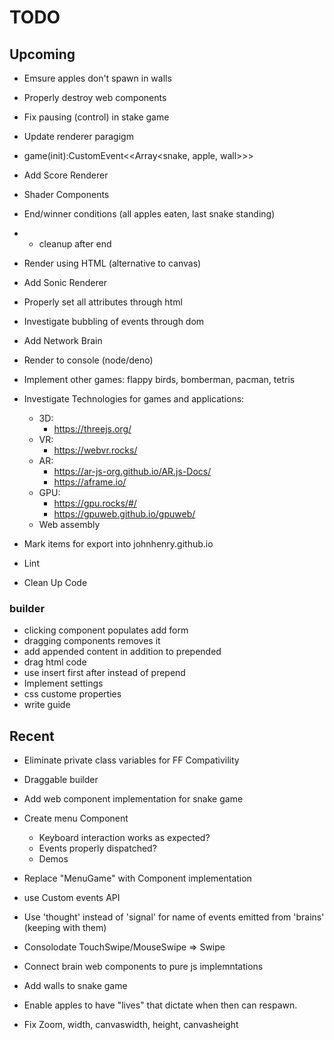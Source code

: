 # TODO

## Upcoming
- Emsure apples don't spawn in walls 
- Properly destroy web components
- Fix pausing (control) in stake game
- Update renderer paragigm
-   game(init):CustomEvent<<Array<snake, apple, wall>>> 
- Add Score Renderer
- Shader Components

- End/winner conditions (all apples eaten, last snake standing)
- - cleanup after end

- Render using HTML (alternative to canvas)

- Add Sonic Renderer

- Properly set all attributes through html
- Investigate bubbling of events through dom
- Add Network Brain
- Render to console (node/deno)
- Implement other games: flappy birds, bomberman, pacman, tetris
- Investigate Technologies for games and applications:
  - 3D:
    - https://threejs.org/
  - VR:
    - https://webvr.rocks/
  - AR: 
    - https://ar-js-org.github.io/AR.js-Docs/
    - https://aframe.io/
  - GPU:
    - https://gpu.rocks/#/
    - https://gpuweb.github.io/gpuweb/
  - Web assembly
- Mark items for export into johnhenry.github.io
- Lint
- Clean Up Code

### builder
  - clicking component populates add form
  - dragging components removes it
  - add appended content in addition to prepended
  - drag html code
  - use insert first after instead of prepend
  - Implement settings 
  - css custome properties
  - write guide

## Recent
- Eliminate private class variables for FF Compativility

- Draggable builder
- Add web component implementation for snake game
- Create menu Component
   - Keyboard interaction works as expected?
   - Events properly dispatched?
   - Demos 
- Replace "MenuGame" with Component implementation
- use Custom events API
- Use 'thought' instead of 'signal' for name of events emitted from 'brains' (keeping with them) 
- Consolodate TouchSwipe/MouseSwipe => Swipe
- Connect brain web components to pure js implemntations
- Add walls to snake game
- Enable apples to have "lives" that dictate when then can respawn.
- Fix Zoom, width, canvaswidth, height, canvasheight

